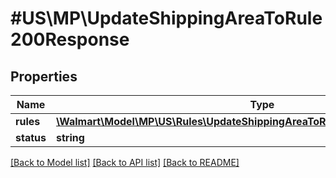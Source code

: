 # #US\MP\UpdateShippingAreaToRule200Response

## Properties

Name | Type | Description | Notes
------------ | ------------- | ------------- | -------------
**rules** | [**\Walmart\Model\MP\US\Rules\UpdateShippingAreaToRule200ResponseRulesInner[]**](UpdateShippingAreaToRule200ResponseRulesInner.md) |  | [optional]
**status** | **string** | status | [optional]


[[Back to Model list]](../) [[Back to API list]](../../Api/US/MP) [[Back to README]](../../README.md)
